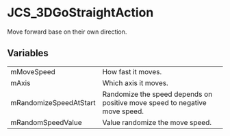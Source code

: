 # JCS_3DGoStraightAction

Move forward base on their own direction.


## Variables

<table>
  <tr>
    <td>mMoveSpeed</td>
    <td>How fast it moves.</td>
  </tr>
  <tr>
    <td>mAxis</td>
    <td>Which axis it moves.</td>
  </tr>
  <tr>
    <td>mRandomizeSpeedAtStart</td>
    <td>
      Randomize the speed depends on positive move speed to
      negative move speed.
    </td>
  </tr>
  <tr>
    <td>mRandomSpeedValue</td>
    <td>Value randomize the move speed.</td>
  </tr>
</table>
